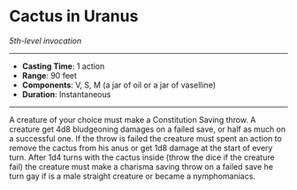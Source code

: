 # Cactus in Uranus
*5th-level invocation*
___
- **Casting Time**: 1 action
- **Range**: 90 feet
- **Components**: V, S, M (a jar of oil or a jar of vaselline)
- **Duration**: Instantaneous
---
A creature of your choice must make a Constitution Saving throw. A creature get 4d8 bludgeoning damages on a failed save, or half as much on a successful one. 
If the throw is failed the creature must spent an action to remove the cactus from his anus or get 1d8 damage at the start of every turn.
After 1d4 turns with the cactus inside (throw the dice if the creature fail) the creature must make a charisma saving throw on a failed save he turn gay if is a male straight creature or became a nymphomaniacs.